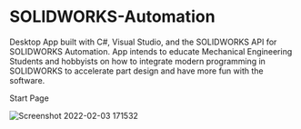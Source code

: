 # SOLIDWORKS-Automation
Desktop App built with C#, Visual Studio, and the SOLIDWORKS API for SOLIDWORKS Automation.
App intends to educate Mechanical Engineering Students and hobbyists on how to integrate modern programming in SOLIDWORKS to accelerate part design and have more fun with the software.

Start Page

![Screenshot 2022-02-03 171532](https://user-images.githubusercontent.com/75232089/152438287-f6f5d8dc-9d67-441f-8c21-ca84130bb1e0.png)


